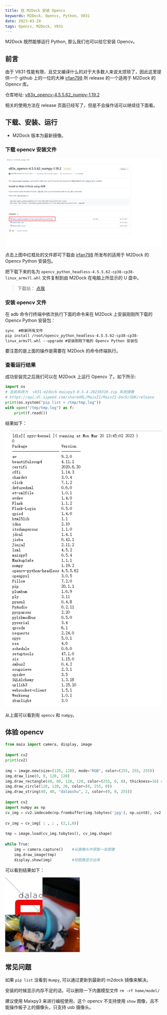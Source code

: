 ```yaml
---
title: 给 M2Dock 安装 Opencv
keywords: M2Dock, Opencv, Python, V831
date: 2023-03-20
tags: Opencv, M2Dock, V831
---
```


M2Dock 既然能够运行 Python, 那么我们也可以给它安装 Opencv。

<!-- more -->

## 前言

由于 V831 性能有限，且交叉编译什么的对于大多数人来说太烦琐了，因此这里提供一个 github 上的一位的大神 [irfan798](https://github.com/irfan798) 所 release 的一个适用于 M2Dock 的 Opencv 库。

仓库地址: [v83x_opencv-4.5.5.62_numpy-1.19.2](https://github.com/irfan798/maix3_opencv_python/releases/tag/cv-4.5.5.62_numpy-1.19.2)

相关的使用方法在 release 页面已经写了，但是不会操作话可以继续往下面看。

## 下载、安装、运行

- M2Dock 版本为最新镜像。

### 下载 opencv 安装文件

![download_open](./assets/download_opencv.png)

点击上图中红框处的文件即可下载由 [irfan798](https://github.com/irfan798) 所发布的适用于 M2Dock 的 Opencv Python 安装包。

把下载下来的名为 `opencv_python_headless-4.5.5.62-cp38-cp38-linux_armv7l.whl` 文件复制到由 M2Dock 在电脑上所显示的 U 盘中。

> 下载站： [点我](https://dl.sipeed.com/shareURL/others/m2dock_opencv)

### 安装 opencv 文件

在 adb 命令行终端中依次执行下面的命令来在 M2Dock 上安装刚刚所下载的 Opencv Python 安装包：

```shell
sync  #刷新所有文件
pip install /root/opencv_python_headless-4.5.5.62-cp38-cp38-linux_armv7l.whl --upgrade #安装刚刚下载的 Opencv Python 安装包
```

要注意的是上面的操作是需要在 M2Dock 的命令终端执行。

### 查看运行结果

成功安装完之后我们可以在 M2Dock 上运行 Opencv 了。如下所示:

```python
import os
# 当前系统为  v831-m2dock-maixpy3-0.5.4-20230310.zip 系统镜像
# https://api.dl.sipeed.com/shareURL/MaixII/MaixII-Dock/SDK/release 
print(os.system("pip list > /tmp/tmp.log"))
with open("/tmp/tmp.log") as f:
    print(f.read())
```

结果如下：

![m2dock_opencv_command_result](./assets/m2dock_opencv_command_result.png)

从上面可以看到有 `opencv` 和 `numpy`。

## 体验 opencv

```python
from maix import camera, display, image

import cv2
print(cv2)

img = image.new(size=(120, 120), mode="RGB", color=(255, 255, 255))
img.draw_line(0, 0, 120, 120)
img.draw_rectangle(40, 80, 120, 120, color=(255, 0, 0), thickness=16) #
img.draw_circle(120, 120, 20, color=(0, 255, 0))
img.draw_string(40, 40, "dalaoshu", 2, color=(0, 0, 255))

import cv2
import numpy as np
cv_img = cv2.imdecode(np.frombuffer(img.tobytes('jpg'), np.uint8), cv2.IMREAD_COLOR)

cv_img = cv_img[ : , : , (2,1,0)]

tmp = image.load(cv_img.tobytes(), cv_img.shape)

while True:
    img = camera.capture()    #从摄像头中获取一张图像
    img.draw_image(tmp)
    display.show(img)         #将图像显示出来
```

可以看到结果如下：

![m2dock_opencv_command_result](./assets/m2dock_opencv_result_download.jpg)

## 常见问题

如果 `pip list` 没看到 `Numpy`, 可以通过更新到最新的 m2dock 镜像来解决。

安装的时候显示内存不足的话，可以删除一下内置模型文件 `rm -rf home/model/`

建议使用 Maixpy3 来进行编程使用，这个 opencv 不支持使用 `show` 图像，且不能操作板子上的摄像头，只支持 usb 摄像头。